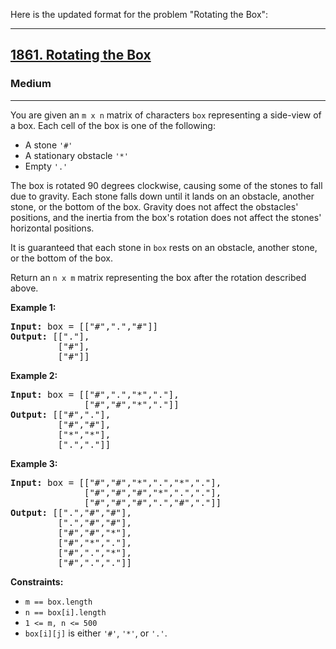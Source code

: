 Here is the updated format for the problem "Rotating the Box":

---

<h2><a href="https://leetcode.com/problems/rotating-the-box/">1861. Rotating the Box</a></h2>
<h3>Medium</h3>
<hr>
<div>
<p>You are given an <code>m x n</code> matrix of characters <code>box</code> representing a side-view of a box. Each cell of the box is one of the following:</p>
<ul>
<li>A stone <code>'#'</code></li>
<li>A stationary obstacle <code>'*'</code></li>
<li>Empty <code>'.'</code></li>
</ul>
<p>The box is rotated 90 degrees clockwise, causing some of the stones to fall due to gravity. Each stone falls down until it lands on an obstacle, another stone, or the bottom of the box. Gravity does not affect the obstacles' positions, and the inertia from the box's rotation does not affect the stones' horizontal positions.</p>
<p>It is guaranteed that each stone in <code>box</code> rests on an obstacle, another stone, or the bottom of the box.</p>
<p>Return an <code>n x m</code> matrix representing the box after the rotation described above.</p>

<p><strong>Example 1:</strong></p>

<pre><strong>Input:</strong> box = [["#",".","#"]]
<strong>Output:</strong> [["."],
         ["#"],
         ["#"]]
</pre>

<p><strong>Example 2:</strong></p>

<pre><strong>Input:</strong> box = [["#",".","*","."],
              ["#","#","*","."]]
<strong>Output:</strong> [["#","."],
         ["#","#"],
         ["*","*"],
         [".","."]]
</pre>

<p><strong>Example 3:</strong></p>

<pre><strong>Input:</strong> box = [["#","#","*",".","*","."],
              ["#","#","#","*",".","."],
              ["#","#","#",".","#","."]]
<strong>Output:</strong> [[".","#","#"],
         [".","#","#"],
         ["#","#","*"],
         ["#","*","."],
         ["#",".","*"],
         ["#",".","."]]
</pre>

<p><strong>Constraints:</strong></p>
<ul>
<li><code>m == box.length</code></li>
<li><code>n == box[i].length</code></li>
<li><code>1 &lt;= m, n &lt;= 500</code></li>
<li><code>box[i][j]</code> is either <code>'#'</code>, <code>'*'</code>, or <code>'.'</code>.</li>
</ul>
</div>